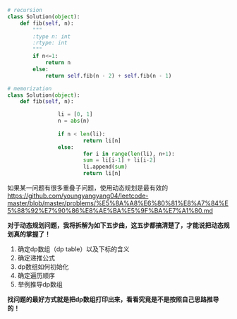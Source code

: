 ```python
# recursion
class Solution(object):
    def fib(self, n):
        """
        :type n: int
        :rtype: int
        """
        if n<=1:
            return n
        else:
            return self.fib(n - 2) + self.fib(n - 1)

# memorization
class Solution(object):
    def fib(self, n):

				li = [0, 1]
				n = abs(n)
				
				if n < len(li):
						return li[n]
				else:
						for i in range(len(li), n+1):
						sum = li[i-1] + li[i-2]
						li.append(sum)
						return li[n]

```


如果某一问题有很多重叠子问题，使用动态规划是最有效的 https://github.com/youngyangyang04/leetcode-master/blob/master/problems/%E5%8A%A8%E6%80%81%E8%A7%84%E5%88%92%E7%90%86%E8%AE%BA%E5%9F%BA%E7%A1%80.md

**对于动态规划问题，我将拆解为如下五步曲，这五步都搞清楚了，才能说把动态规划真的掌握了！**

1. 确定dp数组（dp table）以及下标的含义
2. 确定递推公式
3. dp数组如何初始化
4. 确定遍历顺序
5. 举例推导dp数组

**找问题的最好方式就是把dp数组打印出来，看看究竟是不是按照自己思路推导的！**
